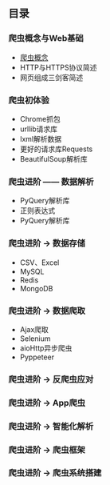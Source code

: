 ## 目录

### 爬虫概念与Web基础

- [爬虫概念](docs/爬虫概念.md)
- HTTP与HTTPS协议简述
- 网页组成三剑客简述
 
### 爬虫初体验

- Chrome抓包
- urllib请求库
- lxml解析数据
- 更好的请求库Requests
- BeautifulSoup解析库

### 爬虫进阶 —— 数据解析

- PyQuery解析库
- 正则表达式
- PyQuery解析库

### 爬虫进阶 → 数据存储

- CSV、Excel
- MySQL
- Redis
- MongoDB

### 爬虫进阶 → 数据爬取

- Ajax爬取
- Selenium
- aioHttp异步爬虫
- Pyppeteer

### 爬虫进阶 → 反爬虫应对

### 爬虫进阶 → App爬虫

### 爬虫进阶 → 智能化解析

### 爬虫进阶 → 爬虫框架

### 爬虫进阶 → 爬虫系统搭建